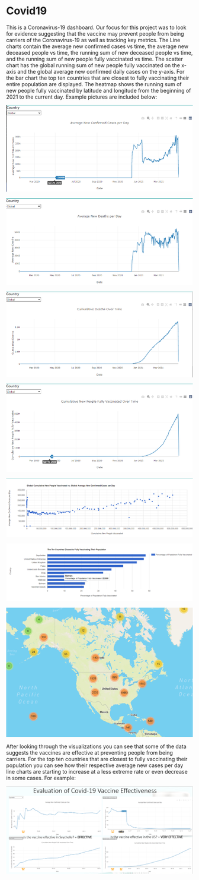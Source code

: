 # Covid19

This is a Coronavirus-19 dashboard. Our focus for this project was to look for evidence suggesting that the vaccine may prevent people from being carriers of the Coronavirus-19 as well as tracking key metrics. The Line charts contain the average new confirmed cases vs time, the average new deceased people vs time, the running sum of new deceased people vs time, and the running sum of new people fully vaccinated vs time. The scatter chart has the global running sum of new people fully vaccinated on the x-axis and the global average new confirmed daily cases on the y-axis. For the bar chart the top ten countries that are closest to fully vaccinating their entire population are displayed. The heatmap shows the running sum of new people fully vaccinated by latitude and longitude from the beginning of 2021 to the current day. Example pictures are included below:

![Image description](https://github.com/sebastiandifrancesco/Covid19/blob/main/Images/avg_new_confirmed_cases_per_day.PNG)

![Image description](https://github.com/sebastiandifrancesco/Covid19/blob/main/Images/avg_new_deaths_per_day.PNG)

![Image description](https://github.com/sebastiandifrancesco/Covid19/blob/main/Images/cum_deaths_over_time.PNG)

![Image description](https://github.com/sebastiandifrancesco/Covid19/blob/main/Images/cum_new_people_vaxxed_over_time.PNG)

![Image description](https://github.com/sebastiandifrancesco/Covid19/blob/main/Images/scatterchart.PNG)

![Image description](https://github.com/sebastiandifrancesco/Covid19/blob/main/Images/barchart.PNG)

![Image description](https://github.com/sebastiandifrancesco/Covid19/blob/main/Images/heatmap.PNG)

After looking through the visualizations you can see that some of the data suggests the vaccines are effective at preventing people from being carriers. For the top ten countries that are closest to fully vaccinating their population you can see how their respective average new cases per day line charts are starting to increase at a less extreme rate or even decrease in some cases. For example:

![Image description](https://github.com/sebastiandifrancesco/Covid19/blob/main/Images/evidence.PNG)
